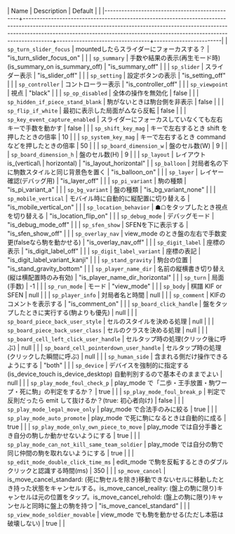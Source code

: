 | Name                                          | Description                                                                                                                                                                                                                                        | Default                         |                        |
|-----------------------------------------------+----------------------------------------------------------------------------------------------------------------------------------------------------------------------------------------------------------------------------------------------------+---------------------------------+------------------------|
| `sp_turn_slider_focus`                        | mountedしたらスライダーにフォーカスする？                                                                                                                                                                                                          | "is_turn_slider_focus_on"       |                        |
| `sp_summary`                                  | 手数や結果の表示(再生モード時) (is_summary_on is_summary_off)                                                                                                                                                                                      | "is_summary_off"                |                        |
| `sp_slider`                                   | スライダー表示                                                                                                                                                                                                                                     | "is_slider_off"                 |                        |
| `sp_setting`                                  | 設定ボタンの表示                                                                                                                                                                                                                                   | "is_setting_off"                |                        |
| `sp_controller`                               | コントローラー表示                                                                                                                                                                                                                                 | "is_controller_off"             |                        |
| `sp_viewpoint`                                | 視点                                                                                                                                                                                                                                               | "black"                         |                        |
| `sp_op_disabled`                              | 全体の操作を無効化                                                                                                                                                                                                                                 | false                           |                        |
| `sp_hidden_if_piece_stand_blank`              | 駒がないときは駒台側を非表示                                                                                                                                                                                                                       | false                           |                        |
| `sp_flip_if_white`                            | 最初に表示した局面が△なら反転                                                                                                                                                                                                                     | false                           |                        |
| `sp_key_event_capture_enabled`                | スライダーにフォーカスしていなくても左右キーで手数を動かす                                                                                                                                                                                         | false                           |                        |
| `sp_shift_key_mag`                            | キーで左右するとき shift を押したときの倍率                                                                                                                                                                                                        | 10                              |                        |
| `sp_system_key_mag`                           | キーで左右するとき command などを押したときの倍率                                                                                                                                                                                                  | 50                              |                        |
| `sp_board_dimension_w`                        | 盤のセル数(W)                                                                                                                                                                                                                                      | 9                               |                        |
| `sp_board_dimension_h`                        | 盤のセル数(H)                                                                                                                                                                                                                                      | 9                               |                        |
| `sp_layout`                                   | レイアウト is_(vertical\                                                                                                                                                                                                                           | horizontal)                     | "is_layout_horizontal" |
| `sp_balloon`                                  | 対局者名の下に駒数スタイルと同じ背景色を置く                                                                                                                                                                                                       | "is_balloon_on"                 |                        |
| `sp_layer`                                    | レイヤー確認(デバッグ用)                                                                                                                                                                                                                           | "is_layer_off"                  |                        |
| `sp_pi_variant`                               | 駒の種類                                                                                                                                                                                                                                           | "is_pi_variant_a"               |                        |
| `sp_bg_variant`                               | 盤の種類                                                                                                                                                                                                                                           | "is_bg_variant_none"            |                        |
| `sp_mobile_vertical`                          | モバイル時に自動的に縦配置に切り替える                                                                                                                                                                                                             | "is_mobile_vertical_on"         |                        |
| `sp_location_behavior`                        | ☗☖をタップしたとき視点を切り替える                                                                                                                                                                                                                 | "is_location_flip_on"           |                        |
| `sp_debug_mode`                               | デバッグモード                                                                                                                                                                                                                                     | "is_debug_mode_off"             |                        |
| `sp_sfen_show`                                | SFENを下に表示する                                                                                                                                                                                                                                 | "is_sfen_show_off"              |                        |
| `sp_overlay_nav`                              | view_mode のとき盤の左右で手数変更(falseなら駒を動かせる)                                                                                                                                                                                          | "is_overlay_nav_off"            |                        |
| `sp_digit_label`                              | 座標の表示                                                                                                                                                                                                                                         | "is_digit_label_off"            |                        |
| `sp_digit_label_variant`                      | 座標の表記                                                                                                                                                                                                                                         | "is_digit_label_variant_kanji"  |                        |
| `sp_stand_gravity`                            | 駒台の位置                                                                                                                                                                                                                                         | "is_stand_gravity_bottom"       |                        |
| `sp_player_name_dir`                          | 名前の縦横書き切り替え(縦は横配置時のみ有効)                                                                                                                                                                                                       | "is_player_name_dir_horizontal" |                        |
| `sp_turn`                                     | 局面(手数)                                                                                                                                                                                                                                         | -1                              |                        |
| `sp_run_mode`                                 | モード                                                                                                                                                                                                                                             | "view_mode"                     |                        |
| `sp_body`                                     | 棋譜 KIF or SFEN                                                                                                                                                                                                                                   | null                            |                        |
| `sp_player_info`                              | 対局者名と時間                                                                                                                                                                                                                                     | null                            |                        |
| `sp_comment`                                  | KIFのコメントを表示する                                                                                                                                                                                                                            | "is_comment_on"                 |                        |
| `sp_board_click_handle`                       | 盤をタップしたときに実行する(駒よりも優先)                                                                                                                                                                                                         | null                            |                        |
| `sp_board_piece_back_user_style`              | セルのスタイルを決める処理                                                                                                                                                                                                                         | null                            |                        |
| `sp_board_piece_back_user_class`              | セルのクラスを決める処理                                                                                                                                                                                                                           | null                            |                        |
| `sp_board_cell_left_click_user_handle`        | セルタップ時の処理(クリック後に呼ぶ)                                                                                                                                                                                                               | null                            |                        |
| `sp_board_cell_pointerdown_user_handle`       | セルタップ時の処理(クリックした瞬間に呼ぶ)                                                                                                                                                                                                         | null                            |                        |
| `sp_human_side`                               | 含まれる側だけ操作できるようにする                                                                                                                                                                                                                 | "both"                          |                        |
| `sp_device`                                   | デバイスを強制的に指定する (is_device_touch is_device_desktop) 自動判別するので基本そのままでよい                                                                                                                                                  | null                            |                        |
| `sp_play_mode_foul_check_p`                   | play_mode で「二歩・王手放置・駒ワープ・死に駒」の判定をするか？                                                                                                                                                                                   | true                            |                        |
| `sp_play_mode_foul_break_p`                   | 判定で反則だったら emit して抜けるか？(true: 初心者向け)                                                                                                                                                                                           | false                           |                        |
| `sp_play_mode_legal_move_only`                | play_mode で合法手のみに絞る                                                                                                                                                                                                                       | true                            |                        |
| `sp_play_mode_auto_promote`                   | play_mode で死に駒になるときは自動的に成る                                                                                                                                                                                                         | true                            |                        |
| `sp_play_mode_only_own_piece_to_move`         | play_mode では自分手番とき自分の駒しか動かせないようにする                                                                                                                                                                                         | true                            |                        |
| `sp_play_mode_can_not_kill_same_team_soldier` | play_mode では自分の駒で同じ仲間の駒を取れないようにする                                                                                                                                                                                           | true                            |                        |
| `sp_edit_mode_double_click_time_ms`           | edit_mode で駒を反転するときのダブルクリックと認識する時間(ms)                                                                                                                                                                                     | 350                             |                        |
| `sp_move_cancel`                              | is_move_cancel_standard: (死に駒セルを除き)移動できないセルに移動したとき持った状態をキャンセルする。is_move_cancel_reality: (盤上の駒に限り)キャンセルは元の位置をタップ。is_move_cancel_rehold: (盤上の駒に限り)キャンセルと同時に盤上の駒を持つ | "is_move_cancel_standard"       |                        |
| `sp_view_mode_soldier_movable`                | view_mode でも駒を動かせる(ただし本筋は破壊しない)                                                                                                                                                                                                 | true                            |                        |
